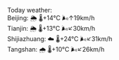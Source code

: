 Today weather:  
Beijing: 🌦   🌡️+14°C 🌬️↑19km/h  
Tianjin: 🌦   🌡️+13°C 🌬️↙30km/h  
Shijiazhuang: ☁️   🌡️+24°C 🌬️↙31km/h  
Tangshan: 🌧   🌡️+10°C 🌬️↙26km/h  
